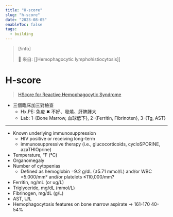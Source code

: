 ```yaml
---
title: "H-score"
slug: "h-score"
date: "2023-08-05"
enableToc: false
tags:
  - building
---
```


> [!info]
>
> 🌱 來自: [[Hemophagocytic lymphohistiocytosis]]

# H-score

> [HScore for Reactive Hemophagocytic Syndrome](https://www.mdcalc.com/calc/10089/hscore-reactive-hemophagocytic-syndrome)

- 三個臨床加三對檢查
  - Hx.PE: 免疫 ✖ 不好、發燒、肝脾腫大
  - Lab: 1-{Bone Marrow, 血球低下}, 2-{Ferritin, Fibrinoten}, 3-{Tg, AST}

---
- Known underlying immunosuppression
  - HIV positive or receiving long-term
  - immunosuppressive therapy (i.e., glucocorticoids, cycloSPORINE, azaTHIOprine)
- Temperature, “F (°C)
- Organomegaly
- Number of cytopenias
  - Defined as hemoglobin =9.2 g/dL (≤5.71 mmol/L) and/or WBC =5.000/mm° and/or platelets ≤110,000/mm?
- Ferritin, ng/mL (or ug/L)
- Triglyceride, mg/dL (mmol/L)
- Fibrinogen, mg/dL (g/L)
- AST, U/L
- Hemophagocytosis features on bone marrow aspirate
→ 161-170 40-54%
